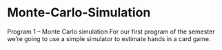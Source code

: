 # Monte-Carlo-Simulation

Program 1 – Monte Carlo simulation  For our first program of the semester we’re going to use a simple simulator to estimate hands in a card game. 
